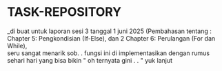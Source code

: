 # TASK-REPOSITORY
_di buat untuk laporan sesi 3 tanggal 1 juni 2025 (Pembahasan tentang :
Chapter 5: Pengkondisian (If-Else), dan 2 
Chapter 6: Perulangan (For dan While),  
seru sangat menarik sob. . fungsi ini di implementasikan dengan rumus sehari hari yang bisa bikin " oh ternyata gini . . " yuk lanjut
